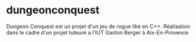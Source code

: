 # dungeonconquest

Dungeon Conquest est un projet d'un jeu de rogue like en C++.
Réalisation dans le cadre d'un projet tuteuré a l'IUT Gaston Berger à Aix-En-Provence
